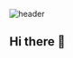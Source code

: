<!-- ![header](https://capsule-render.vercel.app/api?type=blur&color=auto&height=300&section=header&text=HYEJIN's%20GITHUB&fontSize=70) -->
![header](https://capsule-render.vercel.app/api?type=blur&color=auto&height=200&section=header&text=HYEJIN's%20GITHUB&fontSize=50)
<!-- 그라데이션웨이브헤더
![header](https://capsule-render.vercel.app/api?type=waving&color=gradient&customColorList=10&height=200&text=HYEJIN's%20GITHUB&fontSize=50&animation=twinking&fontAlign=68&fontAlignY=36)
-->
## Hi there 👋


<!--
**hyejinn916/hyejinn916** is a ✨ _special_ ✨ repository because its `README.md` (this file) appears on your GitHub profile.

Here are some ideas to get you started:

- 🔭 I’m currently working on ...
- 🌱 I’m currently learning ...
- 👯 I’m looking to collaborate on ...
- 🤔 I’m looking for help with ...
- 💬 Ask me about ...
- 📫 How to reach me: ...
- 😄 Pronouns: ...
- ⚡ Fun fact: ...
-->
